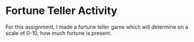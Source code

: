 # Fortune Teller Activity
For this assignment, I made a fortune teller game which will determine on a scale of 0-10, how much fortune is present. 